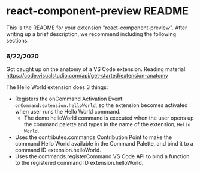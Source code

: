 # react-component-preview README

This is the README for your extension "react-component-preview". After writing up a brief description, we recommend including the following sections.

### 6/22/2020
Got caught up on the anatomy of a VS Code extension. 
Reading material: https://code.visualstudio.com/api/get-started/extension-anatomy

The Hello World extension does 3 things:

* Registers the onCommand Activation Event: `onCommand:extension.helloWorld`, so the extension becomes activated when user runs the Hello World command.
  * The demo helloWorld command is executed when the user opens up the command palette and types in the name of the extension, `Hello World`.
* Uses the contributes.commands Contribution Point to make the command Hello World available in the Command Palette, and bind it to a command ID extension.helloWorld.
* Uses the commands.registerCommand VS Code API to bind a function to the registered command ID extension.helloWorld.
